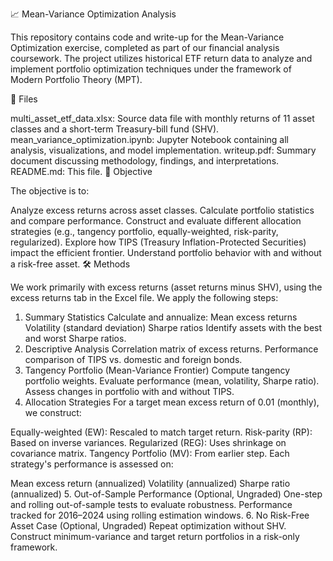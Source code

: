 📈 Mean-Variance Optimization Analysis

This repository contains code and write-up for the Mean-Variance Optimization exercise, completed as part of our financial analysis coursework. The project utilizes historical ETF return data to analyze and implement portfolio optimization techniques under the framework of Modern Portfolio Theory (MPT).

📂 Files

multi_asset_etf_data.xlsx: Source data file with monthly returns of 11 asset classes and a short-term Treasury-bill fund (SHV).
mean_variance_optimization.ipynb: Jupyter Notebook containing all analysis, visualizations, and model implementation.
writeup.pdf: Summary document discussing methodology, findings, and interpretations.
README.md: This file.
🧠 Objective

The objective is to:

Analyze excess returns across asset classes.
Calculate portfolio statistics and compare performance.
Construct and evaluate different allocation strategies (e.g., tangency portfolio, equally-weighted, risk-parity, regularized).
Explore how TIPS (Treasury Inflation-Protected Securities) impact the efficient frontier.
Understand portfolio behavior with and without a risk-free asset.
🛠 Methods

We work primarily with excess returns (asset returns minus SHV), using the excess returns tab in the Excel file. We apply the following steps:

1. Summary Statistics
Calculate and annualize:
Mean excess returns
Volatility (standard deviation)
Sharpe ratios
Identify assets with the best and worst Sharpe ratios.
2. Descriptive Analysis
Correlation matrix of excess returns.
Performance comparison of TIPS vs. domestic and foreign bonds.
3. Tangency Portfolio (Mean-Variance Frontier)
Compute tangency portfolio weights.
Evaluate performance (mean, volatility, Sharpe ratio).
Assess changes in portfolio with and without TIPS.
4. Allocation Strategies
For a target mean excess return of 0.01 (monthly), we construct:

Equally-weighted (EW): Rescaled to match target return.
Risk-parity (RP): Based on inverse variances.
Regularized (REG): Uses shrinkage on covariance matrix.
Tangency Portfolio (MV): From earlier step.
Each strategy's performance is assessed on:

Mean excess return (annualized)
Volatility (annualized)
Sharpe ratio (annualized)
5. Out-of-Sample Performance (Optional, Ungraded)
One-step and rolling out-of-sample tests to evaluate robustness.
Performance tracked for 2016–2024 using rolling estimation windows.
6. No Risk-Free Asset Case (Optional, Ungraded)
Repeat optimization without SHV.
Construct minimum-variance and target return portfolios in a risk-only framework.
